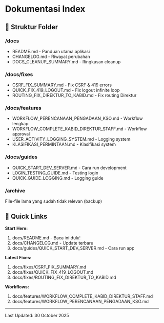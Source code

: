 # Dokumentasi Index

## 📁 Struktur Folder

### /docs
- README.md - Panduan utama aplikasi
- CHANGELOG.md - Riwayat perubahan
- DOCS_CLEANUP_SUMMARY.md - Ringkasan cleanup

### /docs/fixes
- CSRF_FIX_SUMMARY.md - Fix CSRF & 419 errors
- QUICK_FIX_419_LOGOUT.md - Fix logout infinite loop
- ROUTING_FIX_DIREKTUR_TO_KABID.md - Fix routing Direktur

### /docs/features
- WORKFLOW_PERENCANAAN_PENGADAAN_KSO.md - Workflow lengkap
- WORKFLOW_COMPLETE_KABID_DIREKTUR_STAFF.md - Workflow approval
- USER_ACTIVITY_LOGGING_SYSTEM.md - Logging system
- KLASIFIKASI_PERMINTAAN.md - Klasifikasi system

### /docs/guides
- QUICK_START_DEV_SERVER.md - Cara run development
- LOGIN_TESTING_GUIDE.md - Testing login
- QUICK_GUIDE_LOGGING.md - Logging guide

### /archive
File-file lama yang sudah tidak relevan (backup)

## 🎯 Quick Links

**Start Here:**
1. docs/README.md - Baca ini dulu!
2. docs/CHANGELOG.md - Update terbaru
3. docs/guides/QUICK_START_DEV_SERVER.md - Cara run app

**Latest Fixes:**
1. docs/fixes/CSRF_FIX_SUMMARY.md
2. docs/fixes/QUICK_FIX_419_LOGOUT.md
3. docs/fixes/ROUTING_FIX_DIREKTUR_TO_KABID.md

**Workflows:**
1. docs/features/WORKFLOW_COMPLETE_KABID_DIREKTUR_STAFF.md
2. docs/features/WORKFLOW_PERENCANAAN_PENGADAAN_KSO.md

---
Last Updated: 30 October 2025
